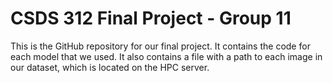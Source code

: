 # CSDS 312 Final Project - Group 11

This is the GitHub repository for our final project. It contains the code for each model that we used. It also contains a file 
with a path to each image in our dataset, which is located on the HPC server.
